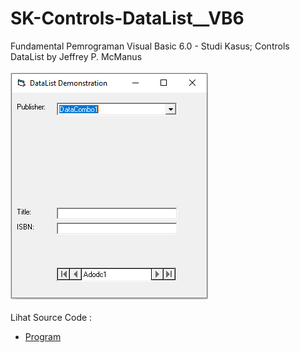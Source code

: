 # SK-Controls-DataList__VB6
Fundamental Pemrograman Visual Basic 6.0 - Studi Kasus; Controls DataList by Jeffrey P. McManus<br><br>
<img src="https://github.com/RizkyKhapidsyah/SK-Controls-DataList__VB6/blob/main/result/001.PNG"><br><br>
Lihat Source Code : <br>
- <a href="https://github.com/RizkyKhapidsyah/SK-Controls-DataList__VB6/blob/main/frmMain.frm">Program</a>
